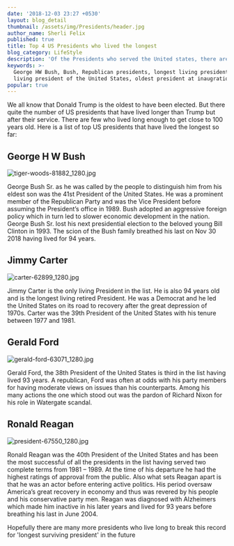 ```yaml
---
date: '2018-12-03 23:27 +0530'
layout: blog_detail
thumbnail: /assets/img/Presidents/header.jpg
author_name: Sherli Felix
published: true
title: Top 4 US Presidents who lived the longest
blog_category: LifeStyle
description: 'Of the Presidents who served the United states, there are few who lived...'
keywords: >-
  George HW Bush, Bush, Republican presidents, longest living president, longest
  living president of the United States, oldest president at inaugration
popular: true
---
```


We all know that Donald Trump is the oldest to have been elected. But there quite the number of US presidents that have lived longer than Trump but after their service. There are few who lived long enough to get close to 100 years old. Here is a list of top US presidents that have lived the longest so far:

## George H W Bush

![tiger-woods-81882_1280.jpg]({{site.baseurl}}/assets/img/Presidents/tiger-woods-81882_1280.jpg)

George Bush Sr. as he was called by the people to distinguish him from his eldest son was the 41st President of the United States. He was a prominent member of the Republican Party and was the Vice President before assuming the President’s office in 1989. Bush adopted an aggressive foreign policy which in turn led to slower economic development in the nation. George Bush Sr. lost his next presidential election to the beloved young Bill Clinton in 1993. The scion of the Bush family breathed his last on Nov 30 2018 having lived for 94 years.

## Jimmy Carter

![carter-62899_1280.jpg]({{site.baseurl}}/assets/img/Presidents/carter-62899_1280.jpg)

Jimmy Carter is the only living President in the list. He is also 94 years old and is the longest living retired President. He was a Democrat and he led the United States on its road to recovery after the great depression of 1970s. Carter was the 39th President of the United States with his tenure between 1977 and 1981.

## Gerald Ford

![gerald-ford-63071_1280.jpg]({{site.baseurl}}/assets/img/Presidents/gerald-ford-63071_1280.jpg)

Gerald Ford, the 38th President of the United States is third in the list having lived 93 years. A republican, Ford was often at odds with his party members for having moderate views on issues than his counterparts. Among his many actions the one which stood out was the pardon of Richard Nixon for his role in Watergate scandal.

## Ronald Reagan

![president-67550_1280.jpg]({{site.baseurl}}/assets/img/Presidents/president-67550_1280.jpg)

Ronald Reagan was the 40th President of the United States and has been the most successful of all the presidents in the list having served two complete terms from 1981 – 1989. At the time of his departure he had the highest ratings of approval from the public. Also what sets Reagan apart is that he was an actor before entering active politics. His period oversaw America’s great recovery in economy and thus was revered by his people and his conservative party men. Reagan was diagnosed with Alzheimers which made him inactive in his later years and lived for 93 years before breathing his last in June 2004.

Hopefully there are many more presidents who live long to break this record for 'longest surviving president' in the future
